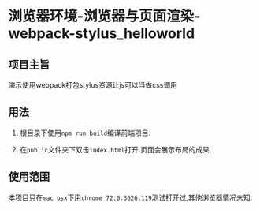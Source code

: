 # 浏览器环境-浏览器与页面渲染-webpack-stylus_helloworld

## 项目主旨

演示使用webpack打包stylus资源让js可以当做css调用

## 用法

1. 根目录下使用`npm run build`编译前端项目.

2. 在`public`文件夹下双击`index.html`打开.页面会展示布局的成果.

## 使用范围

本项目只在`mac osx`下用`chrome 72.0.3626.119`测试打开过,其他浏览器情况未知.